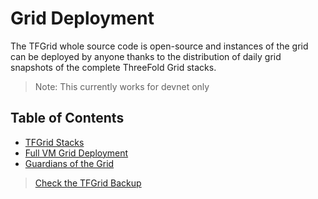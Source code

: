 # Grid Deployment

The TFGrid whole source code is open-source and instances of the grid can be deployed by anyone thanks to the distribution of daily grid snapshots of the complete ThreeFold Grid stacks.

> Note: This currently works for devnet only

## Table of Contents

- [TFGrid Stacks](./tfgrid_stacks.md)
- [Full VM Grid Deployment](./grid_deployment_full_vm.md)
- [Guardians of the Grid](./tfgrid_guardians.md)

> [Check the TFGrid Backup](https://dashboard.bknd1.ninja.tf/)